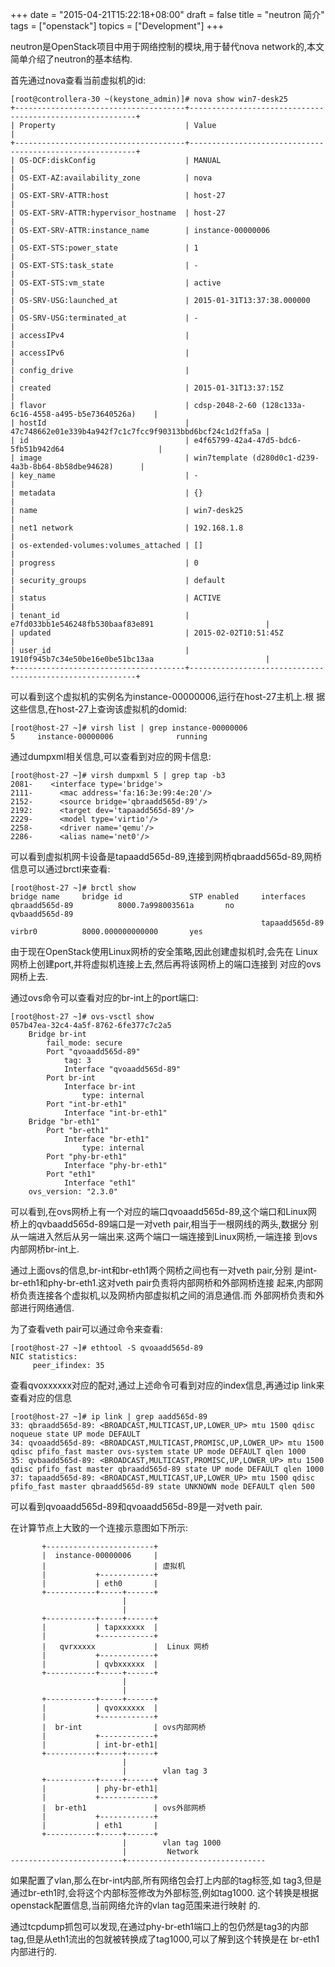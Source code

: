 +++
date = "2015-04-21T15:22:18+08:00"
draft = false
title = "neutron 简介"
tags = ["openstack"]
topics = ["Development"]
+++

neutron是OpenStack项目中用于网络控制的模块,用于替代nova network的,本文简单介绍了neutron的基本结构.

<!--more-->

首先通过nova查看当前虚拟机的id:

    [root@controllera-30 ~(keystone_admin)]# nova show win7-desk25
    +--------------------------------------+----------------------------------------------------------+
    | Property                             | Value                                                    |
    +--------------------------------------+----------------------------------------------------------+
    | OS-DCF:diskConfig                    | MANUAL                                                   |
    | OS-EXT-AZ:availability_zone          | nova                                                     |
    | OS-EXT-SRV-ATTR:host                 | host-27                                                  |
    | OS-EXT-SRV-ATTR:hypervisor_hostname  | host-27                                                  |
    | OS-EXT-SRV-ATTR:instance_name        | instance-00000006                                        |
    | OS-EXT-STS:power_state               | 1                                                        |
    | OS-EXT-STS:task_state                | -                                                        |
    | OS-EXT-STS:vm_state                  | active                                                   |
    | OS-SRV-USG:launched_at               | 2015-01-31T13:37:38.000000                               |
    | OS-SRV-USG:terminated_at             | -                                                        |
    | accessIPv4                           |                                                          |
    | accessIPv6                           |                                                          |
    | config_drive                         |                                                          |
    | created                              | 2015-01-31T13:37:15Z                                     |
    | flavor                               | cdsp-2048-2-60 (128c133a-6c16-4558-a495-b5e73640526a)    |
    | hostId                               | 47c748662e01e339b4a942f7c1c7fcc9f90313bbd6bcf24c1d2ffa5a |
    | id                                   | e4f65799-42a4-47d5-bdc6-5fb51b942d64                     |
    | image                                | win7template (d280d0c1-d239-4a3b-8b64-8b58dbe94628)      |
    | key_name                             | -                                                        |
    | metadata                             | {}                                                       |
    | name                                 | win7-desk25                                              |
    | net1 network                         | 192.168.1.8                                              |
    | os-extended-volumes:volumes_attached | []                                                       |
    | progress                             | 0                                                        |
    | security_groups                      | default                                                  |
    | status                               | ACTIVE                                                   |
    | tenant_id                            | e7fd033bb1e546248fb530baaf83e891                         |
    | updated                              | 2015-02-02T10:51:45Z                                     |
    | user_id                              | 1910f945b7c34e50be16e0be51bc13aa                         |
    +--------------------------------------+----------------------------------------------------------+

可以看到这个虚拟机的实例名为instance-00000006,运行在host-27主机上.根 据这些信息,在host-27上查询该虚拟机的domid:

    [root@host-27 ~]# virsh list | grep instance-00000006
    5     instance-00000006              running

通过dumpxml相关信息,可以查看到对应的网卡信息:

    [root@host-27 ~]# virsh dumpxml 5 | grep tap -b3
    2081-    <interface type='bridge'>
    2111-      <mac address='fa:16:3e:99:4e:20'/>
    2152-      <source bridge='qbraadd565d-89'/>
    2192:      <target dev='tapaadd565d-89'/>
    2229-      <model type='virtio'/>
    2258-      <driver name='qemu'/>
    2286-      <alias name='net0'/>

可以看到虚拟机网卡设备是tapaadd565d-89,连接到网桥qbraadd565d-89,网桥 信息可以通过brctl来查看:

    [root@host-27 ~]# brctl show
    bridge name     bridge id               STP enabled     interfaces
    qbraadd565d-89          8000.7a998003561a       no              qvbaadd565d-89
                                                            tapaadd565d-89
    virbr0          8000.000000000000       yes

由于现在OpenStack使用Linux网桥的安全策略,因此创建虚拟机时,会先在 Linux网桥上创建port,并将虚拟机连接上去,然后再将该网桥上的端口连接到 对应的ovs网桥上去.

通过ovs命令可以查看对应的br-int上的port端口:

    [root@host-27 ~]# ovs-vsctl show
    057b47ea-32c4-4a5f-8762-6fe377c7c2a5
        Bridge br-int
            fail_mode: secure
            Port "qvoaadd565d-89"
                tag: 3
                Interface "qvoaadd565d-89"
            Port br-int
                Interface br-int
                    type: internal
            Port "int-br-eth1"
                Interface "int-br-eth1"
        Bridge "br-eth1"
            Port "br-eth1"
                Interface "br-eth1"
                    type: internal
            Port "phy-br-eth1"
                Interface "phy-br-eth1"
            Port "eth1"
                Interface "eth1"
        ovs_version: "2.3.0"

可以看到,在ovs网桥上有一个对应的端口qvoaadd565d-89,这个端口和Linux网 桥上的qvbaadd565d-89端口是一对veth pair,相当于一根网线的两头,数据分 别从一端进入然后从另一端出来.这两个端口一端连接到Linux网桥,一端连接 到ovs内部网桥br-int上.

通过上面ovs的信息,br-int和br-eth1两个网桥之间也有一对veth pair,分别 是int-br-eth1和phy-br-eth1.这对veth pair负责将内部网桥和外部网桥连接 起来,内部网桥负责连接各个虚拟机,以及网桥内部虚拟机之间的消息通信.而 外部网桥负责和外部进行网络通信.

为了查看veth pair可以通过命令来查看:

    [root@host-27 ~]# ethtool -S qvoaadd565d-89
    NIC statistics:
         peer_ifindex: 35

查看qvoxxxxxx对应的配对,通过上述命令可看到对应的index信息,再通过ip link来查看对应的信息

    [root@host-27 ~]# ip link | grep aadd565d-89
    33: qbraadd565d-89: <BROADCAST,MULTICAST,UP,LOWER_UP> mtu 1500 qdisc noqueue state UP mode DEFAULT
    34: qvoaadd565d-89: <BROADCAST,MULTICAST,PROMISC,UP,LOWER_UP> mtu 1500 qdisc pfifo_fast master ovs-system state UP mode DEFAULT qlen 1000
    35: qvbaadd565d-89: <BROADCAST,MULTICAST,PROMISC,UP,LOWER_UP> mtu 1500 qdisc pfifo_fast master qbraadd565d-89 state UP mode DEFAULT qlen 1000
    37: tapaadd565d-89: <BROADCAST,MULTICAST,UP,LOWER_UP> mtu 1500 qdisc pfifo_fast master qbraadd565d-89 state UNKNOWN mode DEFAULT qlen 500

可以看到qvoaadd565d-89和qvoaadd565d-89是一对veth pair.

在计算节点上大致的一个连接示意图如下所示:

           +------------------------+
           |  instance-00000006     |
           |                        | 虚拟机
           |           +------------+
           |           | eth0       |
           +-----------+-----+------+
                             |
                             |
           +-----------+-----+------+
           |           | tapxxxxxx  |
           |           +------------+
           |   qvrxxxxx             |  Linux 网桥
           |           +------------+
           |           | qvbxxxxxx  |
           +-----------+-----+------+
                             |
                             |
           +-----------+-----+------+
           |           | qvoxxxxxx  |
           |           +------------+
           |  br-int                | ovs内部网桥
           |           +------------+
           |           | int-br-eth1|
           +-----------+-----+------+
                             |
                             |        vlan tag 3
           +-----------+-----+------+
           |           | phy-br-eth1|
           |           +------------+
           |  br-eth1               | ovs外部网桥
           |           +------------+
           |           | eth1       |
           +-----------+-----+------+
                             |        vlan tag 1000
                             |         Network
    -------------------------+-------------------------------

如果配置了vlan,那么在br-int内部,所有网络包会打上内部的tag标签,如 tag3,但是通过br-eth1时,会将这个内部标签修改为外部标签,例如tag1000. 这个转换是根据openstack配置信息,当前网络允许的vlan tag范围来进行映射 的.

通过tcpdump抓包可以发现,在通过phy-br-eth1端口上的包仍然是tag3的内部 tag,但是从eth1流出的包就被转换成了tag1000,可以了解到这个转换是在 br-eth1内部进行的.
